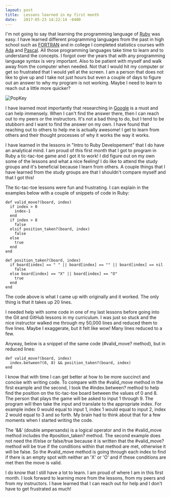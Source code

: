 ```yaml
---
layout: post
title:  Lessons learned in my first month
date:   2017-05-23 14:22:14 -0400
---
```



I'm not going to say that learning the programming language of [Ruby](http://https://en.wikipedia.org/wiki/Ruby_(programming_language)) was easy.  I have learned different programming languages from the past in high school such as [FORTRAN](https://groups.engin.umd.umich.edu/CIS/course.des/cis400/fortran/fortran.html) and in college I completed statistics courses with [Ada](https://en.wikipedia.org/wiki/Ada_(programming_language)) and [Pascal](http://https://en.wikipedia.org/wiki/Pascal_(programming_language)). All those programming languages take time to learn and to understand the concepts.  I forgot over the years that with any programming language syntax is very important.  Also to be patient with myself and walk away from the computer when needed.  Not that I would hit my computer or get so frustrated that I would yell at the screen.  I am a person that does not like to give up and I take not just hours but even a couple of days to figure out an answer to why my program is not working.  Maybe I need to learn to reach out a little more quicker?

![PopKey](https://m.popkey.co/3d9d6b/K6o6m.gif)

I have learned most importantly that researching in [Google](http://https://www.google.com/) is a must and can help immensely.  When I can't find the answer there, then I can reach out to my peers or the instructors.  It's not a bad thing to do, but I tend to be stubborn and I want to find the answer on my own.  I have found that reaching out to others to help me is actually awesome!  I get to learn from others and their thought processes of why it works the way it works.

I have learned in the lessons in "Intro to Ruby Developement" that I do have an analytical mind.  I am proud of this first month that I got to program in Ruby a tic-tac-toe game and I got it to work!  I did figure out on my own some of the lessons and what a nice feeling!  I do like to attend the study groups and it's beneficial because I learn from others.  A couple things that I have learned from the study groups are that I shouldn't compare myself and that I got this!

The tic-tac-toe lessons were fun and frustrating.  I can explain in the examples below with a couple of snippets of code in Ruby:

```
def valid_move?(board, index)
  if index > 0
    index-1
  end
  if index > 8
    false
  elsif position_taken?(board, index)
    false
  else
    true
  end
end

def position_taken?(board, index)
  if board[index] == " " || board[index] == "" || board[index] == nil
    false
  else board[index] == "X" || board[index] == "O"
    true
  end
end
```
The code above is what I came up with originally and it worked.  The only thing is that it takes up 20 lines.  

I needed help with some code in one of my last lessons before going into the Git and GitHub lessons in my curriculum.  I was just so stuck and the nice instructor walked me through my 50,000 lines and reduced them to five lines.  Maybe I exaggerate, but it felt like wow! Many lines reduced to a few.

Anyway, below is a snippet of the same code (#valid_move? method), but in reduced lines:

```
def valid_move?(board, index)  
  index.between?(0, 8) && position_taken?(board, index)  
end                                                      
```

I know that with time I can get better at how to be more succinct and concise with writing code.  To compare with the #valid_move method in the first example and the second, I took the #index.between? method to help find the position on the tic-tac-toe board between the values of 0 and 8.  The person that plays the game will be asked to input 1 through 9.  The program will then take the input and translate to the appropriate index.  For example index 0 would equal to input 1, index 1 would equal to input 2, index 2 would equal to 3 and so forth. My brain had to think about that for a few moments when I started writing the code.

The '&&' (double ampersands) is a logical operator and in the #valid_move method includes the #position_taken? method.  The second example does not need the if/else or false/true because it is written that the #valid_move? method will be true if the conditions within that method are met, otherwise it will be false. So the #valid_move method is going through each index to find if there is an empty spot with neither an 'X' or 'O' and if these conditions are met then the move is valid.  

I do know that I still have a lot to learn.  I am proud of where I am in this first month.  I look forward to learning more from the lessons, from my peers and from my instructors.  I have learned that I can reach out for help and I don't have to get frustrated as much!  


